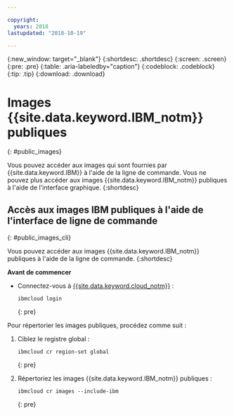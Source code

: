 ```yaml
---

copyright:
  years: 2018
lastupdated: "2018-10-19"

---
```


{:new_window: target="_blank"}
{:shortdesc: .shortdesc}
{:screen: .screen}
{:pre: .pre}
{:table: .aria-labeledby="caption"}
{:codeblock: .codeblock}
{:tip: .tip}
{:download: .download}

# Images {{site.data.keyword.IBM_notm}} publiques
{: #public_images}

Vous pouvez accéder aux images qui sont fournies par {{site.data.keyword.IBM}} à l'aide de la ligne de commande. Vous ne pouvez plus accéder aux images {{site.data.keyword.IBM_notm}} publiques à l'aide de l'interface graphique.
{:shortdesc}

## Accès aux images IBM publiques à l'aide de l'interface de ligne de commande
{: #public_images_cli}

Vous pouvez accéder aux images {{site.data.keyword.IBM_notm}} publiques à l'aide de la ligne de commande.
{:shortdesc}

**Avant de commencer**

- Connectez-vous à [{{site.data.keyword.cloud_notm}}](/docs/cli/reference/ibmcloud/bx_cli.html#ibmcloud_login) :

  ```
  ibmcloud login
  ```
  {: pre}

Pour répertorier les images publiques, procédez comme suit :

1. Ciblez le registre global :

   ```
   ibmcloud cr region-set global
   ```
   {: pre}

2. Répertoriez les images {{site.data.keyword.IBM_notm}} publiques :

   ```
   ibmcloud cr images --include-ibm
   ```
   {: pre}
